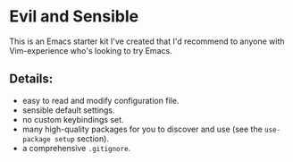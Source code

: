 # Evil and Sensible
This is an Emacs starter kit I've created that I'd recommend to anyone with Vim-experience who's looking to try Emacs.

## Details:
- easy to read and modify configuration file.
- sensible default settings.
- no custom keybindings set.
- many high-quality packages for you to discover and use (see the `use-package setup` section).
- a comprehensive `.gitignore`.
